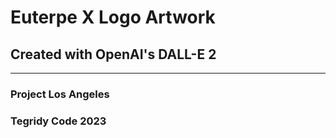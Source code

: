# Euterpe X Logo Artwork
## Created with OpenAI's DALL-E 2

***

### Project Los Angeles
### Tegridy Code 2023
